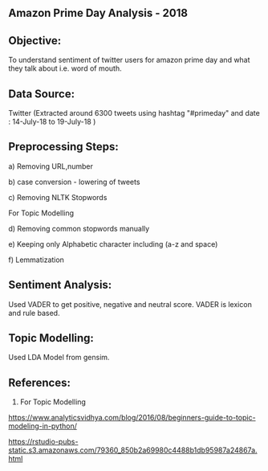 Amazon Prime Day Analysis - 2018
--------------------------------

Objective:
---------
To understand sentiment of twitter users for amazon prime day and what they talk about i.e. word of mouth.

Data Source: 
-----------
Twitter (Extracted around 6300 tweets using hashtag "#primeday" and date : 14-July-18 to 19-July-18 )

Preprocessing Steps:
--------------------

a) Removing URL,number

b) case conversion - lowering of tweets 

c) Removing NLTK Stopwords 

For Topic Modelling 

d) Removing common stopwords manually 

e) Keeping only Alphabetic character including (a-z and space) 

f) Lemmatization

Sentiment Analysis:
--------------------

Used VADER to get positive, negative and neutral score. VADER is lexicon and rule based.

Topic Modelling:
---------------

Used LDA Model from gensim.

References:
----------

1) For Topic Modelling

https://www.analyticsvidhya.com/blog/2016/08/beginners-guide-to-topic-modeling-in-python/

https://rstudio-pubs-static.s3.amazonaws.com/79360_850b2a69980c4488b1db95987a24867a.html

